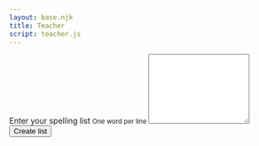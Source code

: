 ```yaml
---
layout: base.njk
title: Teacher
script: teacher.js
---
```


<form id="list-form">
    <div class="field">
        <label for="list"> Enter your spelling list </label>
        <small id="desc">One word per line</small>
        <textarea aria-describedby="desc" name="list" id="list" rows="8"></textarea>
    </div>
    <div>
        <button>Create list</button>
    </div>
</form>
<div id="output"></div>
